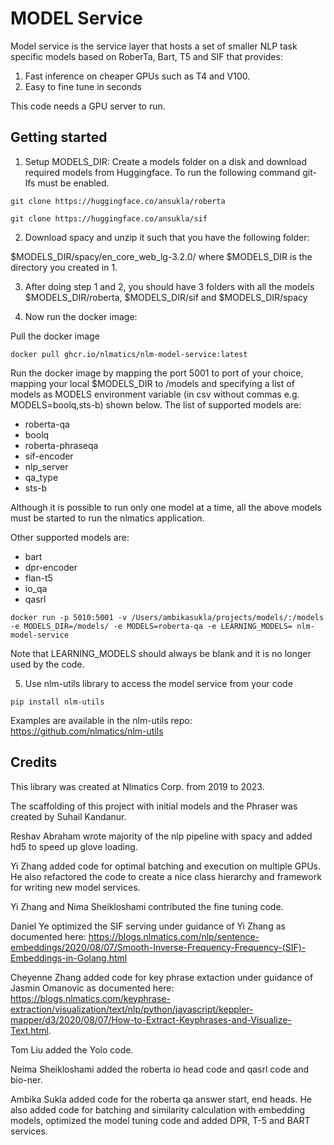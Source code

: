 # MODEL Service

Model service is the service layer that hosts a set of smaller NLP task specific models based on RoberTa, Bart, T5 and SIF that provides:

1. Fast inference on cheaper GPUs such as T4 and V100.
2. Easy to fine tune in seconds

This code needs a GPU server to run.

## Getting started

1. Setup MODELS_DIR: Create a models folder on a disk and download required models from Huggingface. To run the following command git-lfs must be enabled.

```
git clone https://huggingface.co/ansukla/roberta
```

```
git clone https://huggingface.co/ansukla/sif
```

2. Download spacy and unzip it such that you have the following folder:

$MODELS_DIR/spacy/en_core_web_lg-3.2.0/ where $MODELS_DIR is the directory you created in 1.

3. After doing step 1 and 2, you should have 3 folders with all the models $MODELS_DIR/roberta, $MODELS_DIR/sif and $MODELS_DIR/spacy

4. Now run the docker image:

Pull the docker image
```
docker pull ghcr.io/nlmatics/nlm-model-service:latest
```
Run the docker image by mapping the port 5001 to port of your choice, mapping your local $MODELS_DIR to /models and specifying a list of models as MODELS environment variable (in csv without commas e.g. MODELS=boolq,sts-b) shown below. The list of supported models are:
 - roberta-qa 
 - boolq
 - roberta-phraseqa
 - sif-encoder
 - nlp_server
 - qa_type
 - sts-b

Although it is possible to run only one model at a time, all the above models must be started to run the nlmatics application.

Other supported models are:
 - bart
 - dpr-encoder
 - flan-t5
 - io_qa
 - qasrl
```
docker run -p 5010:5001 -v /Users/ambikasukla/projects/models/:/models -e MODELS_DIR=/models/ -e MODELS=roberta-qa -e LEARNING_MODELS= nlm-model-service
```
Note that LEARNING_MODELS should always be blank and it is no longer used by the code.

5. Use nlm-utils library to access the model service from your code
```
pip install nlm-utils
```
Examples are available in the nlm-utils repo: https://github.com/nlmatics/nlm-utils

## Credits

This library was created at Nlmatics Corp. from 2019 to 2023.

The scaffolding of this project with initial models and the Phraser was created by Suhail Kandanur. 

Reshav Abraham wrote majority of the nlp pipeline with spacy and added hd5 to speed up glove loading.

Yi Zhang added code for optimal batching and execution on multiple GPUs. He also refactored the code to create a nice class hierarchy and framework for writing new model services. 

Yi Zhang and Nima Sheikloshami contributed the fine tuning code. 

Daniel Ye optimized the SIF serving under guidance of Yi Zhang as documented here: https://blogs.nlmatics.com/nlp/sentence-embeddings/2020/08/07/Smooth-Inverse-Frequency-Frequency-(SIF)-Embeddings-in-Golang.html

Cheyenne Zhang added code for key phrase extaction under guidance of Jasmin Omanovic as documented here: https://blogs.nlmatics.com/keyphrase-extraction/visualization/text/nlp/python/javascript/keppler-mapper/d3/2020/08/07/How-to-Extract-Keyphrases-and-Visualize-Text.html.

Tom Liu added the Yolo code. 

Neima Sheikloshami added the roberta io head code and qasrl code and bio-ner.

Ambika Sukla added code for the roberta qa answer start, end heads. He also added code for batching and similarity calculation with embedding models, optimized the model tuning code and added DPR, T-5 and BART services.


